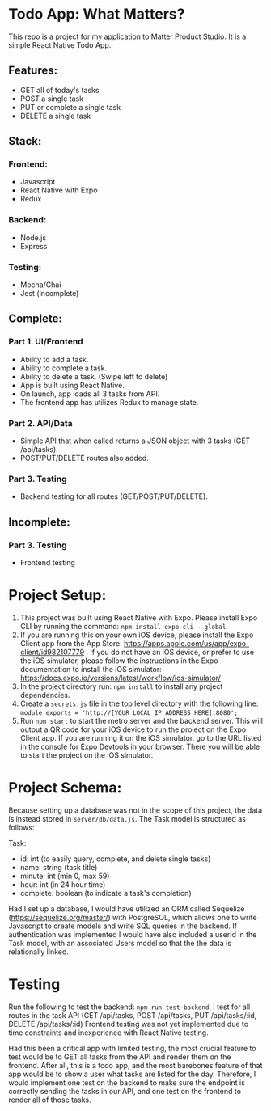 # Todo App: What Matters?

This repo is a project for my application to Matter Product Studio. It is a simple React Native Todo App.

## Features:

- GET all of today's tasks
- POST a single task
- PUT or complete a single task
- DELETE a single task

## Stack:

### Frontend:

- Javascript
- React Native with Expo
- Redux

### Backend:

- Node.js
- Express

### Testing:

- Mocha/Chai
- Jest (incomplete)

## Complete:

### Part 1. UI/Frontend

- Ability to add a task.
- Ability to complete a task.
- Ability to delete a task. (Swipe left to delete)
- App is built using React Native.
- On launch, app loads all 3 tasks from API.
- The frontend app has utilizes Redux to manage state.

### Part 2. API/Data

- Simple API that when called returns a JSON object with 3 tasks (GET /api/tasks).
- POST/PUT/DELETE routes also added.

### Part 3. Testing

- Backend testing for all routes (GET/POST/PUT/DELETE).

## Incomplete:

### Part 3. Testing

- Frontend testing

# Project Setup:

1. This project was built using React Native with Expo. Please install Expo CLI by running the command: `npm install expo-cli --global`. 
2. If you are running this on your own iOS device, please install the Expo Client app from the App Store: https://apps.apple.com/us/app/expo-client/id982107779 . If you do not have an iOS device, or prefer to use the iOS simulator, please follow the instructions in the Expo documentation to install the iOS simulator: https://docs.expo.io/versions/latest/workflow/ios-simulator/
3. In the project directory run: `npm install` to install any project dependencies.
4. Create a `secrets.js` file in the top level directory with the following line:
`module.exports = 'http://[YOUR LOCAL IP ADDRESS HERE]:8080';`
5. Run `npm start` to start the metro server and the backend server. This will output a QR code for your iOS device to run the project on the Expo Client app. If you are running it on the iOS simulator, go to the URL listed in the console for Expo Devtools in your browser. There you will be able to start the project on the iOS simulator.

# Project Schema:
Because setting up a database was not in the scope of this project, the data is instead stored in `server/db/data.js`. The Task model is structured as follows:

Task:
- id: int (to easily query, complete, and delete single tasks)
- name: string (task title)
- minute: int (min 0, max 59)
- hour: int (in 24 hour time)
- complete: boolean (to indicate a task's completion)

Had I set up a database, I would have utilized an ORM called Sequelize (https://sequelize.org/master/) with PostgreSQL, which allows one to write Javascript to create models and write SQL queries in the backend. If authentication was implemented I would have also included a userId in the Task model, with an associated Users model so that the the data is relationally linked.

# Testing
Run the following to test the backend: `npm run test-backend`. I test for all routes in the task API (GET /api/tasks, POST /api/tasks, PUT /api/tasks/:id, DELETE /api/tasks/:id) Frontend testing was not yet implemented due to time constraints and inexperience with React Native testing.

Had this been a critical app with limited testing, the most crucial feature to test would be to GET all tasks from the API and render them on the frontend. After all, this is a todo app, and the most barebones feature of that app would be to show a user what tasks are listed for the day. Therefore, I would implement one test on the backend to make sure the endpoint is correctly sending the tasks in our API, and one test on the frontend to render all of those tasks.

